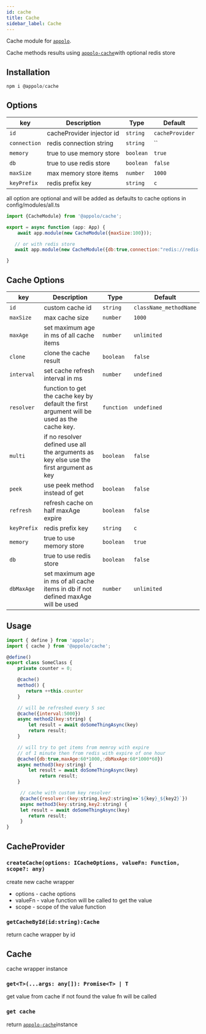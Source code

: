 ```yaml
---
id: cache
title: Cache
sidebar_label: Cache
---
```

Cache module for [`appolo`](https://github.com/shmoop207/appolo).

Cache methods results using [`appolo-cache​`](https://github.com/shmoop207/appolo-cache) with optional redis store

## Installation

```javascript
npm i @appolo/cache
```

## Options
| key | Description | Type | Default
| --- | --- | --- | --- |
| `id` | cacheProvider injector id  | `string`|  `cacheProvider`|
| `connection` | redis connection string  | `string`|  ``|
| `memory` | true to use memory store  | `boolean`|  `true`|
| `db` | true to use redis store  | `boolean`|  `false`|
| `maxSize` | max memory store items  | `number`|  `1000`|
| `keyPrefix` | redis prefix key  | `string`|  `c`|

all option are optional and will be added as defaults to cache options
in config/modules/all.ts

```javascript
import {CacheModule} from '@appolo/cache';

export = async function (app: App) {
    await app.module(new CacheModule({maxSize:100}));

   // or with redis store
   await app.module(new CacheModule({db:true,connection:"redis://redis-connection-string"}));

}
```


## Cache Options

| key | Description | Type | Default
| --- | --- | --- | --- |
| `id` | custom cache id | `string`|  `className_methodName`|
| `maxSize` | max cache size | `number`|  `1000`|
| `maxAge` | set maximum age in ms of all cache items | `number` | `unlimited` |
| `clone` |  clone the cache result | `boolean` | `false` |
| `interval` | set cache refresh interval in ms | `number` | `undefined` |
| `resolver` | function to get the cache key by default the first argument will be used as the cache key. | `function` | `undefined` |
| `multi` | if no resolver defined use all the arguments as key else use the first argument as key  | `boolean` | `false` |
| `peek` |  use peek method instead of get | `boolean` | `false` |
| `refresh` |  refresh cache on half maxAge expire | `boolean` | `false` |
| `keyPrefix` | redis prefix key  | `string`|  `c`|
| `memory` | true to use memory store  | `boolean`|  `true`|
| `db` | true to use redis store  | `boolean`|  `false`|
| `dbMaxAge` | set maximum age in ms of all cache items in db if not defined maxAge will be used  | `number` | `unlimited` |


## Usage
```javascript
import { define } from 'appolo';
import { cache } from '@appolo/cache';

@define()
export class SomeClass {
    private counter = 0;

    @cache()
    method() {
       return ++this.counter
    }

    // will be refreshed every 5 sec
    @cache({interval:5000})
    async method2(key:string) {
        let result = await doSomeThingAsync(key)
        return result;
    }

    // will try to get items from memroy with expire
    // of 1 minute then from redis with expire of one hour
    @cache({db:true,maxAge:60*1000,:dbMaxAge:60*1000*60})
    async method3(key:string) {
        let result = await doSomeThingAsync(key)
            return result;
    }

     // cache with custom key resolver
     @cache({resolver:(key:string,key2:string)=>`${key}_${key2}`})
     async method3(key:string,key2:string) {
     let result = await doSomeThingAsync(key)
        return result;
     }
}

```

## CacheProvider
### `createCache(options: ICacheOptions, valueFn: Function, scope?: any)`
create new cache wrapper
- options - cache options
- valueFn - value function will be called to get the value
- scope - scope of the value function

### `getCacheById(id:string):Cache`
return cache wrapper by id

## Cache
cache wrapper instance

### `get<T>(...args: any[]): Promise<T> | T`
get value from cache if not found the value fn will be called
### `get cache`
return [`appolo-cache​`](https://github.com/shmoop207/appolo-cache) instance